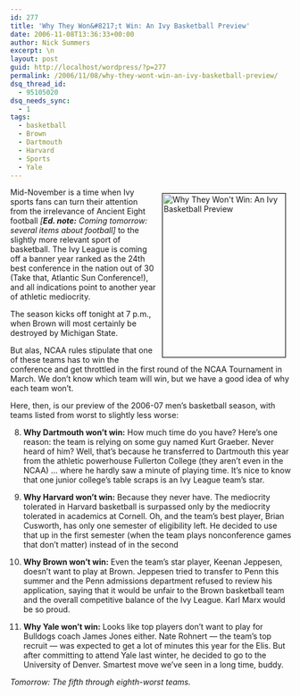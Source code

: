 ```yaml
---
id: 277
title: 'Why They Won&#8217;t Win: An Ivy Basketball Preview'
date: 2006-11-08T13:36:33+00:00
author: Nick Summers
excerpt: \n
layout: post
guid: http://localhost/wordpress/?p=277
permalink: /2006/11/08/why-they-wont-win-an-ivy-basketball-preview/
dsq_thread_id:
  - 95105020
dsq_needs_sync:
  - 1
tags:
  - basketball
  - Brown
  - Dartmouth
  - Harvard
  - Sports
  - Yale
---
```

<img width="220" vspace="10" hspace="10" height="293" border="1" align="right" src="http://www.ivygateblog.com/wp-content/uploads/2006/11/680318-med.jpg" alt="Why They Won't Win: An Ivy Basketball Preview" />Mid-November is a time when Ivy sports fans can turn their attention from the irrelevance of Ancient Eight football _[**Ed. note:** Coming tomorrow: several items about football]_ to the slightly more relevant sport of basketball. The Ivy League is coming off a banner year ranked as the 24th best conference in the nation out of 30 (Take that, Atlantic Sun Conference!), and all indications point to another year of athletic mediocrity.

The season kicks off tonight at 7 p.m., when Brown will most certainly be destroyed by Michigan State.

But alas, NCAA rules stipulate that one of these teams has to win the conference and get throttled in the first round of the NCAA Tournament in March. We don&#8217;t know which team will win, but we have a good idea of why each team won&#8217;t.

Here, then, is our preview of the 2006-07 men&#8217;s basketball season, with teams listed from worst to slightly less worse:

8. **Why Dartmouth won&#8217;t win:** How much time do you have? Here&#8217;s one reason: the team is relying on some guy named Kurt Graeber. Never heard of him? Well, that&#8217;s because he transferred to Dartmouth this year from the athletic powerhouse Fullerton College (they aren&#8217;t even in the NCAA) &#8230; where he hardly saw a minute of playing time. It&#8217;s nice to know that one junior college&#8217;s table scraps is an Ivy League team&#8217;s star.

7. **Why Harvard won&#8217;t win:** Because they never have. The mediocrity tolerated in Harvard basketball is surpassed only by the mediocrity tolerated in academics at Cornell. Oh, and the team&#8217;s best player, Brian Cusworth, has only one semester of eligibility left. He decided to use that up in the first semester (when the team plays nonconference games that don&#8217;t matter) instead of in the second

6. **Why Brown won&#8217;t win:** Even the team&#8217;s star player, Keenan Jeppesen, doesn&#8217;t want to play at Brown. Jeppesen tried to transfer to Penn this summer and the Penn admissions department refused to review his application, saying that it would be unfair to the Brown basketball team and the overall competitive balance of the Ivy League. Karl Marx would be so proud.

5. **Why Yale won&#8217;t win:** Looks like top players don&#8217;t want to play for Bulldogs coach James Jones either. Nate Rohnert &#8212; the team&#8217;s top recruit &#8212; was expected to get a lot of minutes this year for the Elis. But after committing to attend Yale last winter, he decided to go to the University of Denver. Smartest move we&#8217;ve seen in a long time, buddy.

_Tomorrow: The fifth through eighth-worst teams._
